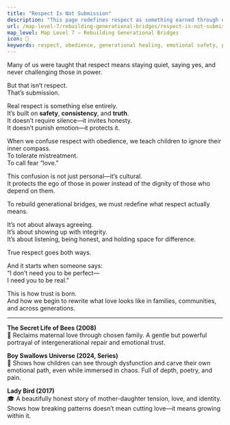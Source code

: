 ```yaml
---
title: "Respect Is Not Submission"
description: "This page redefines respect as something earned through emotional safety—not obedience, fear, or silence."
url: /map-level-7/rebuilding-generational-bridges/respect-is-not-submission
map_level: Map Level 7 – Rebuilding Generational Bridges
icon: 🌉
keywords: respect, obedience, generational healing, emotional safety, power dynamics, cultural narratives, trust
---
```




Many of us were taught that respect means staying quiet, saying yes, and never challenging those in power.

But that isn’t respect.  
That’s submission.

Real respect is something else entirely.  
It’s built on **safety**, **consistency**, and **truth**.  
It doesn’t require silence—it invites honesty.  
It doesn’t punish emotion—it protects it.

When we confuse respect with obedience, we teach children to ignore their inner compass.  
To tolerate mistreatment.  
To call fear “love.”

This confusion is not just personal—it’s cultural.  
It protects the ego of those in power instead of the dignity of those who depend on them.

To rebuild generational bridges, we must redefine what respect actually means.

It’s not about always agreeing.  
It’s about showing up with integrity.  
It’s about listening, being honest, and holding space for difference.

True respect goes both ways.

And it starts when someone says:  
“I don’t need you to be perfect—  
I need you to be real.”

This is how trust is born.  
And how we begin to rewrite what love looks like in families, communities, and across generations.

---
**The Secret Life of Bees (2008)**  
🐝 Reclaims maternal love through chosen family. A gentle but powerful portrayal of intergenerational repair and emotional trust.  

**Boy Swallows Universe (2024, Series)**  
📕 Shows how children can see through dysfunction and carve their own emotional path, even while immersed in chaos. Full of depth, poetry, and pain.  

**Lady Bird (2017)**  
🎓 A beautifully honest story of mother-daughter tension, love, and identity. Shows how breaking patterns doesn’t mean cutting love—it means growing within it.